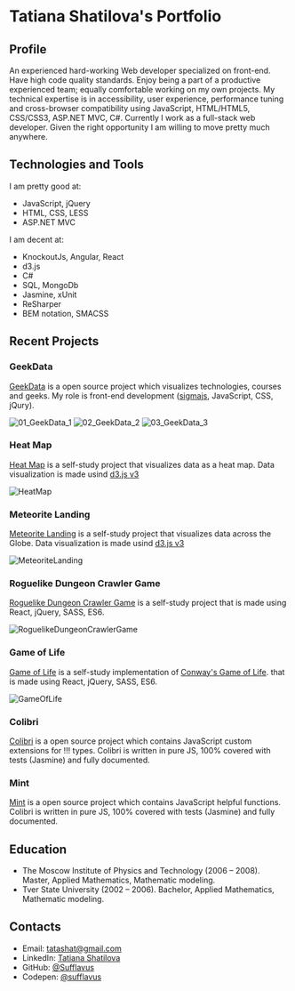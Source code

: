 # Tatiana Shatilova's Portfolio

## Profile

An experienced hard-working Web developer specialized on front-end. Have high code quality standards. Enjoy being a part of a productive experienced team; equally comfortable working on my own projects. My technical expertise is in accessibility, user experience, performance tuning and cross-browser compatibility using JavaScript, HTML/HTML5, CSS/CSS3, ASP.NET MVC, C#. Currently I work as a full-stack web developer. Given the right opportunity I am willing to move pretty much anywhere.

## Technologies and Tools

I am pretty good at:

* JavaScript, jQuery
* HTML, CSS, LESS
* ASP.NET MVC

I am decent at:

* KnockoutJs, Angular, React
* d3.js
* C#
* SQL, MongoDb
* Jasmine, xUnit
* ReSharper
* BEM notation, SMACSS 

## Recent Projects

### GeekData 
[GeekData](http://geekdata.io/)  is a open source project which visualizes technologies, courses and geeks. My role is front-end development ([sigmajs](http://sigmajs.org/), JavaScript, CSS, jQury).

![01_GeekData_1](https://github.com/Sufflavus/Portfolio/blob/master/images/01_GeekData_1.png)
![02_GeekData_2](https://github.com/Sufflavus/Portfolio/blob/master/images/01_GeekData_2.png)
![03_GeekData_3](https://github.com/Sufflavus/Portfolio/blob/master/images/01_GeekData_3.png)

### Heat Map

[Heat Map](http://codepen.io/sufflavus/full/oxRJRb/) is a self-study project that visualizes data as a heat map. Data visualization is made usind [d3.js v3](https://d3js.org/)

![HeatMap](https://github.com/Sufflavus/CodepenExamples/blob/master/images/13_HeatMap.png)

### Meteorite Landing

[Meteorite Landing](http://codepen.io/sufflavus/full/pyXNwY/) is a self-study project that visualizes data across the Globe. Data visualization is made usind [d3.js v3](https://d3js.org/)

![MeteoriteLanding](https://github.com/Sufflavus/CodepenExamples/blob/master/images/14_MeteoriteLanding.png)

### Roguelike Dungeon Crawler Game

[Roguelike Dungeon Crawler Game](http://codepen.io/sufflavus/full/WxeLQe/) is a self-study project that is made using React, jQuery, SASS, ES6.

![RoguelikeDungeonCrawlerGame](https://github.com/Sufflavus/CodepenExamples/raw/master/images/20_RoguelikeDungeonCrawlerGame.png)

### Game of Life

[Game of Life](http://codepen.io/sufflavus/full/grVeEE/) is a self-study implementation of [Conway's Game of Life](https://en.wikipedia.org/wiki/Conway%27s_Game_of_Life). that is made using React, jQuery, SASS, ES6.

![GameOfLife](https://github.com/Sufflavus/CodepenExamples/blob/master/images/19_GameOfLife.png)

### Colibri

[Colibri](https://github.com/Sufflavus/Colibri) is a open source project which contains JavaScript custom extensions for !!! types. Colibri is written in pure JS,  100% covered with tests (Jasmine) and fully documented.

### Mint

[Mint](https://github.com/Sufflavus/Mint) is a open source project which contains JavaScript helpful functions. Colibri is written in pure JS, 100% covered with tests (Jasmine) and fully documented.

## Education 

* The Moscow Institute of Physics and Technology (2006 – 2008). Master, Applied Mathematics, Mathematic modeling.
* Tver State University (2002 – 2006). Bachelor, Applied Mathematics, Mathematic modeling.

## Contacts

* Email: [tatashat@gmail.com](mailto:tatashat@gmail.com)
* LinkedIn: [Tatiana Shatilova](https://us.linkedin.com/pub/tatiana-shatilova/81/94/260)
* GitHub: [@Sufflavus](https://github.com/Sufflavus)
* Codepen: [@sufflavus](http://codepen.io/sufflavus)